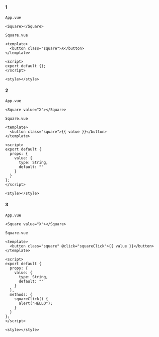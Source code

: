 #### 1
`App.vue`
```
<Square></Square>
```


`Square.vue`
```
<template>
  <button class="square">X</button>
</template>

<script>
export default {};
</script>

<style></style>
```

#### 2
`App.vue`
```
<Square value="X"></Square>
```


`Square.vue`
```
<template>
  <button class="square">{{ value }}</button>
</template>

<script>
export default {
  props: {
    value: {
      type: String,
      default: ""
    }
  }
};
</script>

<style></style>
```

#### 3
`App.vue`
```
<Square value="X"></Square>
```


`Square.vue`
```
<template>
  <button class="square" @click="squareClick">{{ value }}</button>
</template>

<script>
export default {
  props: {
    value: {
      type: String,
      default: ""
    }
  },
  methods: {
    squareClick() {
      alert("HELLO");
    }
  }
};
</script>

<style></style>
```